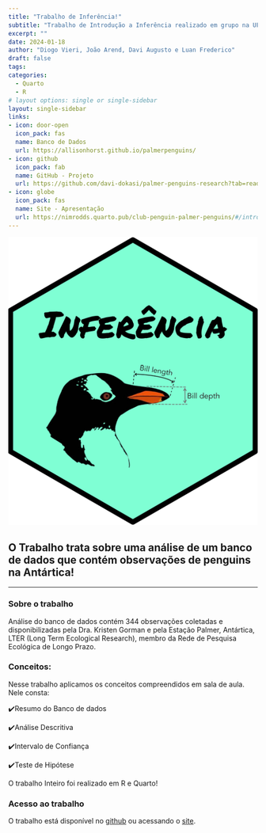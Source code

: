 ```yaml
---
title: "Trabalho de Inferência!"
subtitle: "Trabalho de Introdução a Inferência realizado em grupo na UFRGS"
excerpt: ""
date: 2024-01-18
author: "Diogo Vieri, João Arend, Davi Augusto e Luan Frederico"
draft: false
tags:
categories:
  - Quarto
  - R
# layout options: single or single-sidebar
layout: single-sidebar
links:
- icon: door-open
  icon_pack: fas
  name: Banco de Dados
  url: https://allisonhorst.github.io/palmerpenguins/
- icon: github
  icon_pack: fab
  name: GitHub - Projeto
  url: https://github.com/davi-dokasi/palmer-penguins-research?tab=readme-ov-file
- icon: globe
  icon_pack: fas
  name: Site - Apresentação
  url: https://nimrodds.quarto.pub/club-penguin-palmer-penguins/#/introdu%C3%A7%C3%A3o
---
```


![Logo do trabalho](featured-hex.png)

## O Trabalho trata sobre uma análise de um banco de dados que contém observações de penguins na Antártica!

---

### Sobre o trabalho

Análise do banco de dados contém 344 observações coletadas e disponibilizadas pela Dra. Kristen Gorman e pela Estação Palmer, Antártica, LTER (Long Term Ecological Research), membro da Rede de Pesquisa Ecológica de Longo Prazo. 


### Conceitos:

Nesse trabalho aplicamos os conceitos compreendidos em sala de aula. Nele consta:

✔️Resumo do Banco de dados

✔️Análise Descritiva

✔️Intervalo de Confiança

✔️Teste de Hipótese

O trabalho Inteiro foi realizado em R e Quarto!

### Acesso ao trabalho

O trabalho está disponível no [github](https://github.com/davi-dokasi/palmer-penguins-research?tab=readme-ov-file) ou acessando o [site](https://nimrodds.quarto.pub/club-penguin-palmer-penguins/#/introdu%C3%A7%C3%A3o).
